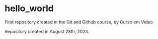 # hello_world
 First repository created in the Git and Github course, by Curso em Video

 Repository created in August 28th, 2023.
